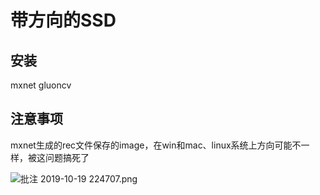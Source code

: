 # 带方向的SSD

## 安装
mxnet
gluoncv

## 注意事项
mxnet生成的rec文件保存的image，在win和mac、linux系统上方向可能不一样，被这问题搞死了

![批注 2019-10-19 224707.png](https://ws1.sinaimg.cn/large/005PF9Rqgy1g83wgcwkx4j31h90u0myb.jpg)